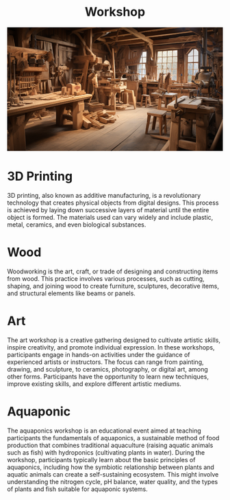 <h1 align="center"> Workshop </h1>

<p align="center" width="100%"><img src="../images/workshop.png" /></p>

# 3D Printing

3D printing, also known as additive manufacturing, is a revolutionary technology that creates physical objects from digital designs. This process is achieved by laying down successive layers of material until the entire object is formed. The materials used can vary widely and include plastic, metal, ceramics, and even biological substances.

# Wood

Woodworking is the art, craft, or trade of designing and constructing items from wood. This practice involves various processes, such as cutting, shaping, and joining wood to create furniture, sculptures, decorative items, and structural elements like beams or panels.

# Art

The art workshop is a creative gathering designed to cultivate artistic skills, inspire creativity, and promote individual expression. In these workshops, participants engage in hands-on activities under the guidance of experienced artists or instructors. The focus can range from painting, drawing, and sculpture, to ceramics, photography, or digital art, among other forms. Participants have the opportunity to learn new techniques, improve existing skills, and explore different artistic mediums.

# Aquaponic

The aquaponics workshop is an educational event aimed at teaching participants the fundamentals of aquaponics, a sustainable method of food production that combines traditional aquaculture (raising aquatic animals such as fish) with hydroponics (cultivating plants in water). During the workshop, participants typically learn about the basic principles of aquaponics, including how the symbiotic relationship between plants and aquatic animals can create a self-sustaining ecosystem. This might involve understanding the nitrogen cycle, pH balance, water quality, and the types of plants and fish suitable for aquaponic systems. 